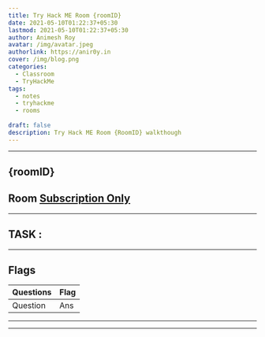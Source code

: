 ```yaml
---
title: Try Hack ME Room {roomID}
date: 2021-05-10T01:22:37+05:30
lastmod: 2021-05-10T01:22:37+05:30
author: Animesh Roy
avatar: /img/avatar.jpeg
authorlink: https://anir0y.in
cover: /img/blog.png
categories:
  - Classroom
  - TryHackMe
tags:
  - notes
  - tryhackme
  - rooms
  
draft: false
description: Try Hack ME Room {RoomID} walkthough
---
```


---
## {roomID}
<script src="https://tryhackme.com/badge/434937"></script>  
## Room [Subscription Only](https://tryhackme.com/room/{roomID})
---

## TASK : 

---
## Flags
|Questions | Flag | 
|---|---|
|Question|Ans|
---


<!-- Ads code-->
---
<script type="text/javascript" language="javascript">
      var aax_size='728x90';
      var aax_pubname = 'anir0y-21';
      var aax_src='302';
    </script>
<script type="text/javascript" language="javascript" src="http://c.amazon-adsystem.com/aax2/assoc.js"></script>